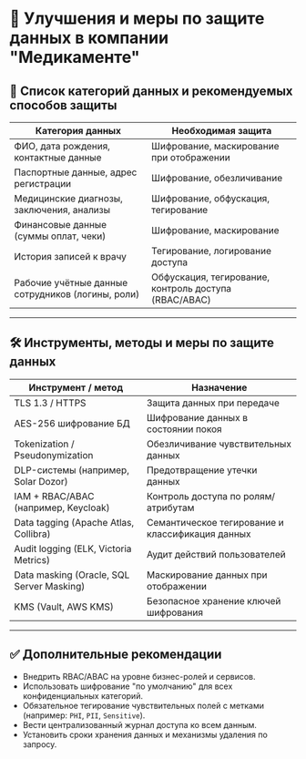 
# 🔐 Улучшения и меры по защите данных в компании "Медикаменте"

## 🧾 Список категорий данных и рекомендуемых способов защиты

| Категория данных                                           | Необходимая защита                                        |
|------------------------------------------------------------|------------------------------------------------------------|
| ФИО, дата рождения, контактные данные                      | Шифрование, маскирование при отображении                  |
| Паспортные данные, адрес регистрации                       | Шифрование, обезличивание                                 |
| Медицинские диагнозы, заключения, анализы                  | Шифрование, обфускация, тегирование                       |
| Финансовые данные (суммы оплат, чеки)                      | Шифрование, маскирование                                  |
| История записей к врачу                                    | Тегирование, логирование доступа                          |
| Рабочие учётные данные сотрудников (логины, роли)          | Обфускация, тегирование, контроль доступа (RBAC/ABAC)     |

---

## 🛠️ Инструменты, методы и меры по защите данных

| Инструмент / метод                          | Назначение                                               |
|---------------------------------------------|-----------------------------------------------------------|
| TLS 1.3 / HTTPS                             | Защита данных при передаче                               |
| AES-256 шифрование БД                       | Шифрование данных в состоянии покоя                      |
| Tokenization / Pseudonymization             | Обезличивание чувствительных данных                      |
| DLP-системы (например, Solar Dozor)         | Предотвращение утечки данных                             |
| IAM + RBAC/ABAC (например, Keycloak)        | Контроль доступа по ролям/атрибутам                      |
| Data tagging (Apache Atlas, Collibra)       | Семантическое тегирование и классификация данных         |
| Audit logging (ELK, Victoria Metrics)       | Аудит действий пользователей                             |
| Data masking (Oracle, SQL Server Masking)   | Маскирование данных при отображении                     |
| KMS (Vault, AWS KMS)                        | Безопасное хранение ключей шифрования                    |

---

## ✅ Дополнительные рекомендации

- Внедрить RBAC/ABAC на уровне бизнес-ролей и сервисов.
- Использовать шифрование "по умолчанию" для всех конфиденциальных категорий.
- Обязательное тегирование чувствительных полей с метками (например: `PHI`, `PII`, `Sensitive`).
- Вести централизованный журнал доступа ко всем данным.
- Установить сроки хранения данных и механизмы удаления по запросу.
